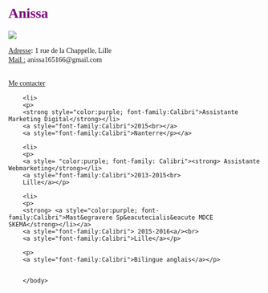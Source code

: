 <html>
	<head>
		<title>CV Anissa</title>
		<meta type="description"content"=Bienvenue sur mon CV !">
		</head>
		<body>
		<h1 style="color:purple; font-family:Calibri">Anissa</h1>
		<img src="images/desigual.jpg"><br>
		<p><u style="font-family:Calibri">Adresse</u>: <a style="font-family:Calibri"> 1 rue de la Chappelle, Lille<br></a>
		<u style="font-family:Calibri">Mail :</u> <a style="font-family:Calibri">anissa165166@gmail.com<br></p></a>
		<br>
		<a style="font-family:Calibri" ; href="contact.html">Me contacter</a><br>

		<li>
		<p>
		<strong style="color:purple; font-family:Calibri">Assistante Marketing Digital</strong></li>
		<a style="font-family:Calibri">2015<br></a>
		<a style="font-family:Calibri">Nanterre</p></a>

		<li>
		<p>
		<a style= "color:purple; font-family: Calibri"><strong> Assistante Webmarketing</strong></li>
		<a style="font-family:Calibri">2013-2015<br>
		Lille</a></p>

		<li>
		<p>
		<strong> <a style="color:purple; font-family:Calibri">Mast&egravere Sp&eacutecialis&eacute MDCE SKEMA</strong></li></a>
		<a style="font-family:Calibri"> 2015-2016<a/><br>
		<a style="font-family:Calibri">Lille</a></p>

		<p>
		<a style="font-family:Calibri">Bilingue anglais</a></p>


		</body>
</html>
